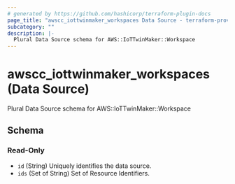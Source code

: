 ```yaml
---
# generated by https://github.com/hashicorp/terraform-plugin-docs
page_title: "awscc_iottwinmaker_workspaces Data Source - terraform-provider-awscc"
subcategory: ""
description: |-
  Plural Data Source schema for AWS::IoTTwinMaker::Workspace
---
```


# awscc_iottwinmaker_workspaces (Data Source)

Plural Data Source schema for AWS::IoTTwinMaker::Workspace



<!-- schema generated by tfplugindocs -->
## Schema

### Read-Only

- `id` (String) Uniquely identifies the data source.
- `ids` (Set of String) Set of Resource Identifiers.
